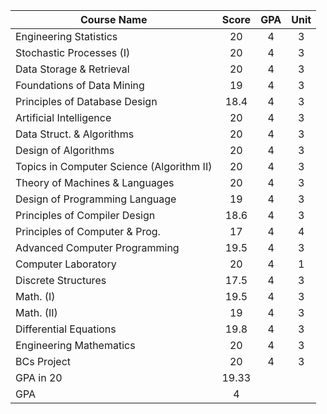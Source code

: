 | Course Name                               | Score | GPA | Unit |
|-------------------------------------------|:-----:|:---:|:----:|
| Engineering Statistics                    |   20  |  4  |   3  |
| Stochastic Processes (I)                  |   20  |  4  |   3  |
| Data Storage & Retrieval                  |   20  |  4  |   3  |
| Foundations of Data Mining                |   19  |  4  |   3  |
| Principles of Database Design             |  18.4 |  4  |   3  |
| Artificial Intelligence                   |   20  |  4  |   3  |
| Data Struct. & Algorithms                 |   20  |  4  |   3  |
| Design of Algorithms                      |   20  |  4  |   3  |
| Topics in Computer Science (Algorithm II) |   20  |  4  |   3  |
| Theory of Machines & Languages            |   20  |  4  |   3  |
| Design of Programming Language            |   19  |  4  |   3  |
| Principles of Compiler Design             |  18.6 |  4  |   3  |
| Principles of Computer & Prog.            |   17  |  4  |   4  |
| Advanced Computer Programming             |  19.5 |  4  |   3  |
| Computer Laboratory                       |   20  |  4  |   1  |
| Discrete Structures                       |  17.5 |  4  |   3  |
| Math. (I)                                 |  19.5 |  4  |   3  |
| Math. (II)                                |   19  |  4  |   3  |
| Differential Equations                    |  19.8 |  4  |   3  |
| Engineering Mathematics                   |   20  |  4  |   3  |
| BCs Project                               |   20  |  4  |   3  |
| GPA in 20                                 | 19.33 |     |      |
| GPA                                       |   4   |     |      |
